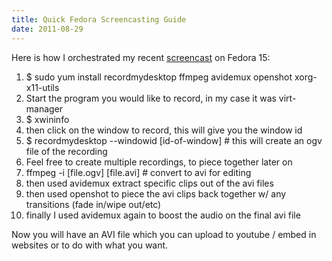 ```yaml
---
title: Quick Fedora Screencasting Guide
date: 2011-08-29
---
```


Here is how I orchestrated my recent <a href="http://mo.morsi.org/blog/node/343">screencast</a> on Fedora 15:

<ol>
<li>$ sudo yum install recordmydesktop ffmpeg avidemux openshot xorg-x11-utils</li>
<li>Start the program you would like to record, in my case it was virt-manager</li>
<li>$ xwininfo</li>
<li>then click on the window to record, this will give you the window id</li>
<li>$ recordmydesktop --windowid  [id-of-window] # this will create an ogv file of the recording</li>
<li>Feel free to create multiple recordings, to piece together later on</li>
<li>ffmpeg -i [file.ogv] [file.avi]  # convert to avi for editing</li>
<li>then used avidemux extract specific clips out of the avi files</li>
<li>then used openshot to piece the avi clips back together w/ any transitions (fade in/wipe out/etc)</li>
<li>finally I used avidemux again to boost the audio on the final avi file</li>
</ol>

Now you will have an AVI file which you can upload to youtube / embed in websites or to do with what you want.
